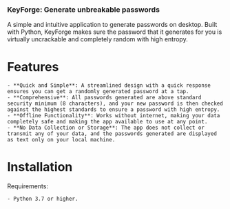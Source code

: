 ### KeyForge: Generate unbreakable passwords ###

A simple and intuitive application to generate passwords on desktop. Built with Python, KeyForge makes sure the password that it generates for you is virtually uncrackable and completely random with high entropy. 

# Features

    - **Quick and Simple**: A streamlined design with a quick response ensures you can get a randomly generated password at a tap.
    - **Comprehensive**: All passwords generated are above standard security minimum (8 characters), and your new password is then checked against the highest standards to ensure a password with high entropy.
    - **Offline Functionality**: Works without internet, making your data completely safe and making the app available to use at any point.
    - **No Data Collection or Storage**: The app does not collect or transmit any of your data, and the passwords generated are displayed as text only on your local machine.


# Installation

Requirements:

    - Python 3.7 or higher.